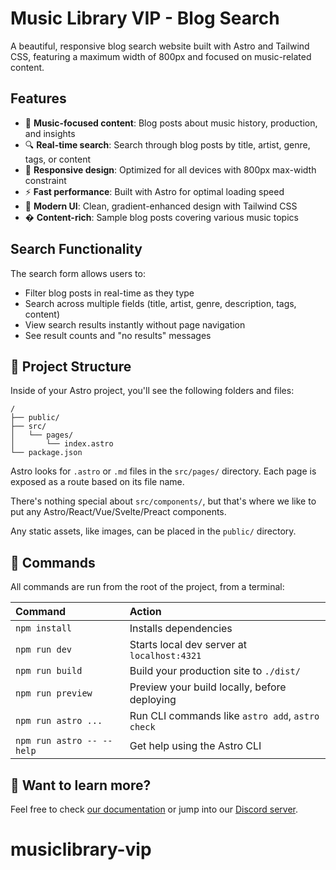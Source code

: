 # Music Library VIP - Blog Search

A beautiful, responsive blog search website built with Astro and Tailwind CSS, featuring a maximum width of 800px and focused on music-related content.

## Features

- 🎵 **Music-focused content**: Blog posts about music history, production, and insights
- 🔍 **Real-time search**: Search through blog posts by title, artist, genre, tags, or content
- 📱 **Responsive design**: Optimized for all devices with 800px max-width constraint
- ⚡ **Fast performance**: Built with Astro for optimal loading speed
- 🎨 **Modern UI**: Clean, gradient-enhanced design with Tailwind CSS
- � **Content-rich**: Sample blog posts covering various music topics

## Search Functionality

The search form allows users to:
- Filter blog posts in real-time as they type
- Search across multiple fields (title, artist, genre, description, tags, content)
- View search results instantly without page navigation
- See result counts and "no results" messages

## 🚀 Project Structure

Inside of your Astro project, you'll see the following folders and files:

```text
/
├── public/
├── src/
│   └── pages/
│       └── index.astro
└── package.json
```

Astro looks for `.astro` or `.md` files in the `src/pages/` directory. Each page is exposed as a route based on its file name.

There's nothing special about `src/components/`, but that's where we like to put any Astro/React/Vue/Svelte/Preact components.

Any static assets, like images, can be placed in the `public/` directory.

## 🧞 Commands

All commands are run from the root of the project, from a terminal:

| Command                   | Action                                           |
| :------------------------ | :----------------------------------------------- |
| `npm install`             | Installs dependencies                            |
| `npm run dev`             | Starts local dev server at `localhost:4321`      |
| `npm run build`           | Build your production site to `./dist/`          |
| `npm run preview`         | Preview your build locally, before deploying     |
| `npm run astro ...`       | Run CLI commands like `astro add`, `astro check` |
| `npm run astro -- --help` | Get help using the Astro CLI                     |

## 👀 Want to learn more?

Feel free to check [our documentation](https://docs.astro.build) or jump into our [Discord server](https://astro.build/chat).
# musiclibrary-vip
